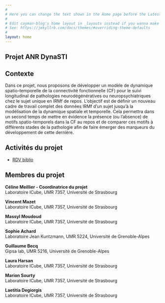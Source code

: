 ```yaml
---
#
# Here you can change the text shown in the Home page before the Latest Posts section.
#
# Edit cayman-blog's home layout in _layouts instead if you wanna make some changes
# See: https://jekyllrb.com/docs/themes/#overriding-theme-defaults
#
layout: home
---
```


## Projet ANR DynaSTI

## Contexte 
Dans ce projet, nous proposons de développer un modèle de dynamique spatio-temporelle de la
connectivité fonctionnelle (CF) pour le suivi longitudinal de pathologies neurodégénératives ou neuropsychiatriques chez le sujet unique
en IRMf de repos. L’objectif est de définir un nouveau cadre de travail complet des données IRMf d’un sujet
jusqu’à la modélisation de la dynamique spatiale et temporelle. Cela permettra dans un second temps de
mettre en évidence la présence (ou l’absence) de motifs spatio-temporels dans la CF au repos et de
comparer ces motifs à différents stades de la pathologie afin de faire émerger des marqueurs du
développement de cette dernière.

## Activités du projet 
* [RDV biblio](biblio.md)


## Membres du projet


__Céline Meillier - Coordinatrice du projet__  
Laboratoire ICube, UMR 7357, Université de Strasbourg 

__Vincent Mazet__  
Laboratoire ICube, UMR 7357, Université de Strasbourg 

__Massyl Moudoud__  
Laboratoire ICube, UMR 7357, Université de Strasbourg

__Sophie Achard__   
Laboratoire Jean Kuntzmann, UMR 5224, Université de Grenoble-Alpes

__Guillaume Becq__  
Gipsa lab, UMR 5216, Université de Grenoble-Alpes

__Laura Harsan__   
Laboratoire ICube, UMR 7357, Université de Strasbourg 

__Marion Sourty__  
Laboratoire ICube, UMR 7357, Université de Strasbourg 

__Laetitia Degiorgis__  
Laboratoire ICube, UMR 7357, Université de Strasbourg 
